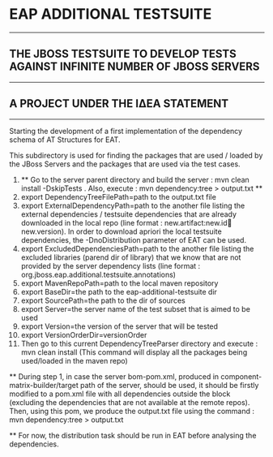 # EAP ADDITIONAL TESTSUITE
--------------------------
## THE JBOSS TESTSUITE TO DEVELOP TESTS AGAINST INFINITE NUMBER OF JBOSS SERVERS
--------------------------------------------------------------------------------
## A PROJECT UNDER THE ΙΔΕΑ STATEMENT
--------------------------------------

Starting the development of a first implementation of the dependency schema of AT Structures for EAT.

This subdirectory is used for finding the packages that are used / loaded by the JBoss Servers and the packages that are used via the test cases.


1. ** Go to the server parent directory and build the server : mvn clean install -DskipTests . Also, execute : mvn dependency:tree > output.txt ** 
2. export DependencyTreeFilePath=path to the output.txt file
3. export ExternalDependencyPath=path to the another file listing the external dependencies / testsuite dependencies that are already downloaded in the local repo (line format : new.artifact:new.id:jar:new.version). In order to download apriori the local testsuite dependencies, the -DnoDistribution parameter of EAT can be used.
4. export ExcludedDependenciesPath=path to the another file listing the excluded libraries (parend dir of library) that we know that are not provided by the server dependency lists (line format : org.jboss.eap.additional.testsuite.annotations)
5. export MavenRepoPath=path to the local maven repository
6. export BaseDir=the path to the eap-additional-testsuite dir
7. export SourcePath=the path to the dir of sources
8. export Server=the server name of the test subset that is aimed to be used
9. export Version=the version of the server that will be tested
10. export VersionOrderDir=versionOrder
11. Then go to this current DependencyTreeParser directory and execute : mvn clean install (This command will display all the packages being used/loaded in the maven repo)

** During step 1, in case the server bom-pom.xml, produced in component-matrix-builder/target path of the server, should be used, it should be firstly modified to a pom.xml file with all dependencies outside the <dependencymanagement> block (excluding the dependencies that are not available at the remote repos). Then, using this pom, we produce the output.txt file using the command : mvn dependency:tree > output.txt
  
** For now, the distribution task should be run in EAT before analysing the dependencies.
